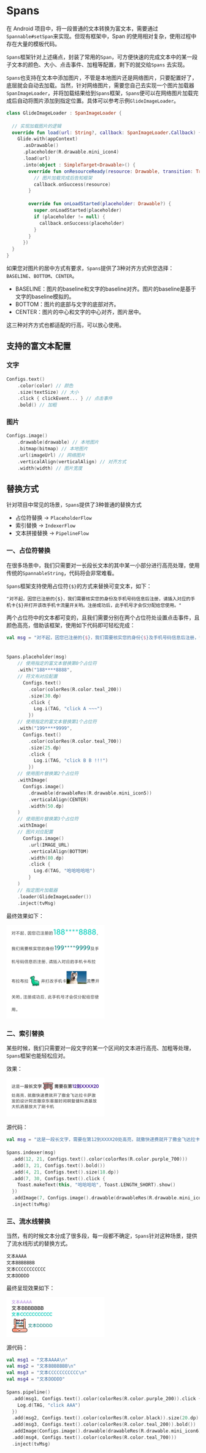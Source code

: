# Spans
在 Android 项目中，将一段普通的文本转换为富文本，需要通过`Spannable#setSpan`来实现。但现有框架中，Span 的使用相对复杂，使用过程中存在大量的模板代码。



`Spans`框架针对上述痛点，封装了常用的`Span`，可方便快速的完成文本中的某一段子文本的颜色、大小、点击事件、加粗等配置，剩下的就交给`Spans` 去实现。



`Spans`也支持在文本中添加图片，不管是本地图片还是网络图片，只要配置好了，底层就会自动去加载。当然，针对网络图片，需要您自己去实现一个图片加载器`SpanImageLoader`，并将加载结果给到`Spans`框架，`Spans`便可以在网络图片加载完成后自动将图片添加到指定位置。具体可以参考示例`GlideImageLoader`。

```kotlin
class GlideImageLoader : SpanImageLoader {

  // 实现加载图片的逻辑
  override fun load(url: String?, callback: SpanImageLoader.Callback) {
    Glide.with(appContext)
      .asDrawable()
      .placeholder(R.drawable.mini_icon4)
      .load(url)
      .into(object : SimpleTarget<Drawable>() {
        override fun onResourceReady(resource: Drawable, transition: Transition<in Drawable>?) {
          // 图片加载完成后告知框架
          callback.onSuccess(resource)
        }

        override fun onLoadStarted(placeholder: Drawable?) {
          super.onLoadStarted(placeholder)
          if (placeholder != null) {
            callback.onSuccess(placeholder)
          }
        }
      })
  }
}
```





如果您对图片的居中方式有要求，`Spans`提供了3种对齐方式供您选择：`BASELINE`、`BOTTOM`、`CENTER`。

- BASELINE：图片的baseline和文字的baseline对齐。图片的baseline是基于文字的baseline模拟的。
- BOTTOM：图片的底部与文字的底部对齐。
- CENTER：图片的中心和文字的中心对齐，图片居中。

这三种对齐方式也都适配的行高，可以放心使用。







## 支持的富文本配置

### 文字

```kotlin
Configs.text()
	.color(color) // 颜色
	.size(textSize) // 大小
	.click { clickEvent... } // 点击事件
	.bold() // 加粗
```

### 图片

```kotlin
Configs.image()
	.drawable(drawable) // 本地图片
	.bitmap(bitmap) // 本地图片
	.url(imageUrl) // 网络图片
	.verticalAlign(verticalAlign) // 对齐方式
	.width(width) // 图片宽度
```





## 替换方式

针对项目中常见的场景，`Spans`提供了3种普通的替换方式

- 占位符替换 -> `PlaceholderFlow`
- 索引替换 -> `IndexerFlow`
- 文本拼接替换 -> `PipelineFlow`



### 一、占位符替换

在很多场景中，我们只需要对一长段长文本的其中某一小部分进行高亮处理，使用传统的`SpannableString`，代码将会非常难看。

`Spans`框架支持使用占位符`{$}`的方式来替换可变文本，如下：

```shell
"对不起，因您已注册的{$}，我们需要核实您的身份及手机号码信息后注册，请插入对应的手机卡{$}并打开该改手机卡流量开关哟。注册成功后，此手机号才会仅分配给您使用。"
```

两个占位符中的文本都可变的，且我们需要分别在两个占位符处设置点击事件，且颜色高亮，借助该框架，使用如下代码即可轻松完成：

```kotlin
val msg = "对不起，因您已注册的{$}，我们需要核实您的身份{$}及手机号码信息后注册，请插入对应的手机卡{$}并打开该改手机卡{$}流量开关哟。注册成功后，此手机号才会仅分配给您使用。"


Spans.placeholder(msg)
	// 使用指定的富文本替换第0个占位符
	.with("188****8888",
    // 符文布对应配置
	  Configs.text()
	    .color(colorRes(R.color.teal_200))
	    .size(30.dp)
	    .click {
	      Log.i(TAG, "click A ~~~")
	    })
	// 使用指定的富文本替换第1个占位符
	.with("199****9999",
	  Configs.text()
	    .color(colorRes(R.color.teal_700))
	    .size(25.dp)
	    .click {
	      Log.i(TAG, "click B B !!!")
	    })
	// 使用图片替换第2个占位符
	.withImage(
	  Configs.image()
	    .drawable(drawableRes(R.drawable.mini_icon5))
	    .verticalAlign(CENTER)
	    .width(50.dp)
	)
	// 使用图片替换第3个占位符
	.withImage(
    // 图片对应配置
	  Configs.image()
	    .url(IMAGE_URL)
	    .verticalAlign(BOTTOM)
	    .width(80.dp)
	    .click {
	      Log.d(TAG, "哈哈哈哈哈")
	    }
	)
	// 指定图片加载器
	.loader(GlideImageLoader())
	.inject(tvMsg)
```

最终效果如下：

<img src="./images/img1.jpg" style="zoom:25%;" />





### 二、索引替换

某些时候，我们只需要对一段文字的某一个区间的文本进行高亮、加粗等处理，`Spans`框架也能轻松应对。

效果：

<img src="./images/img2.jpg" style="zoom:25%;" />

源代码：

```kotlin
val msg = "这是一段长文字，需要在第12到XXXX20处高亮，就撒快递费就开了撒金飞达拉卡萨激发的设计阿吉撒京东客服时间啊复健科洒基放大机洒基放大了刷卡机"

Spans.indexer(msg)
  .add(12, 21, Configs.text().color(colorRes(R.color.purple_700)))
  .add(3, 21, Configs.text().bold())
  .add(4, 21, Configs.text().size(18.dp))
  .add(7, 30, Configs.text().click {
    Toast.makeText(this, "哈哈哈哈", Toast.LENGTH_SHORT).show()
  })
  .addImage(7, Configs.image().drawable(drawableRes(R.drawable.mini_icon3)).width(50.dp))
  .inject(tvMsg)
```





### 三、流水线替换

当然，有的时候文本分成了很多段，每一段都不确定，`Spans`针对这种场景，提供了流水线形式的替换方式。

```shell
文本AAAA
文本BBBBBBB
文本CCCCCCCCCCC
文本DDDDD
```

最终呈现效果如下：

<img src="./images/img3.jpg" style="zoom:25%;" />

源代码：

```kotlin
val msg1 = "文本AAAA\n"
val msg2 = "文本BBBBBBB\n"
val msg3 = "文本CCCCCCCCCCC\n"
val msg4 = "文本DDDDD"

Spans.pipeline()
  .add(msg1, Configs.text().color(colorRes(R.color.purple_200)).click {
    Log.d(TAG, "click AAA")
  })
  .add(msg2, Configs.text().color(colorRes(R.color.black)).size(20.dp).click { Log.d(TAG, "click BBB") })
  .add(msg3, Configs.text().color(colorRes(R.color.teal_200)).bold())
  .addImage(Configs.image().drawable(drawableRes(R.drawable.mini_icon6))) // 添加图片
  .add(msg4, Configs.text().color(colorRes(R.color.teal_700)))
  .inject(tvMsg)
```

